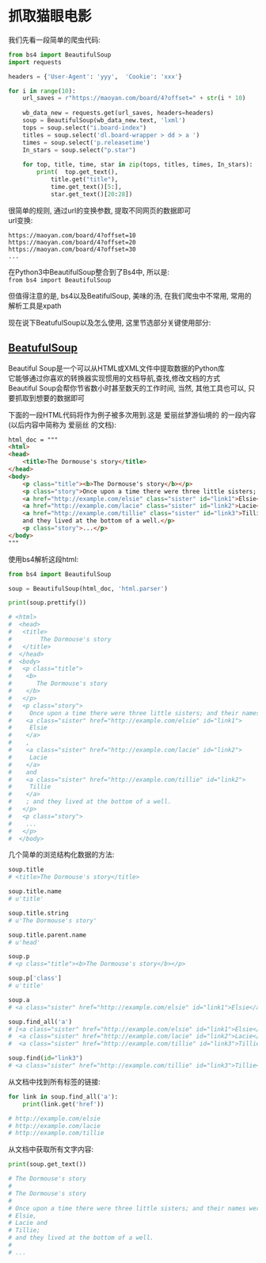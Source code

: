 抓取猫眼电影  
====

我们先看一段简单的爬虫代码:   
```Python
from bs4 import BeautifulSoup
import requests

headers = {'User-Agent': 'yyy',  'Cookie': 'xxx'}

for i in range(10):
    url_saves = r"https://maoyan.com/board/4?offset=" + str(i * 10)
	
    wb_data_new = requests.get(url_saves, headers=headers)
    soup = BeautifulSoup(wb_data_new.text, 'lxml')
    tops = soup.select("i.board-index")
    titles = soup.select('dl.board-wrapper > dd > a ')
    times = soup.select('p.releasetime')
    In_stars = soup.select("p.star")
	
    for top, title, time, star in zip(tops, titles, times, In_stars):
        print(  top.get_text(),
            title.get("title"),
            time.get_text()[5:],
            star.get_text()[20:28])
```

很简单的规则, 通过url的变换参数, 提取不同网页的数据即可  
url变换:  
```
https://maoyan.com/board/4?offset=10
https://maoyan.com/board/4?offset=20
https://maoyan.com/board/4?offset=30
...
```

在Python3中BeautifulSoup整合到了Bs4中, 所以是:          
`from bs4 import BeautifulSoup`   

但值得注意的是, bs4以及BeatifulSoup, 美味的汤,  在我们爬虫中不常用, 常用的解析工具是xpath   

现在说下BeatufulSoup以及怎么使用, 这里节选部分关键使用部分:     

## [BeatufulSoup](https://beautifulsoup.readthedocs.io/zh_CN/v4.4.0/)   
Beautiful Soup是一个可以从HTML或XML文件中提取数据的Python库   
它能够通过你喜欢的转换器实现惯用的文档导航,查找,修改文档的方式   
Beautiful Soup会帮你节省数小时甚至数天的工作时间, 当然, 其他工具也可以, 只要抓取到想要的数据即可   


下面的一段HTML代码将作为例子被多次用到.这是 爱丽丝梦游仙境的 的一段内容(以后内容中简称为 爱丽丝 的文档):   

```Html
html_doc = """
<html>
<head>
    <title>The Dormouse's story</title>
</head>
<body>
    <p class="title"><b>The Dormouse's story</b></p>
    <p class="story">Once upon a time there were three little sisters; and their names were
    <a href="http://example.com/elsie" class="sister" id="link1">Elsie</a>,
    <a href="http://example.com/lacie" class="sister" id="link2">Lacie</a> and
    <a href="http://example.com/tillie" class="sister" id="link3">Tillie</a>;
    and they lived at the bottom of a well.</p>
    <p class="story">...</p>
</body>
"""
```
使用bs4解析这段html:  
```Python
from bs4 import BeautifulSoup

soup = BeautifulSoup(html_doc, 'html.parser')

print(soup.prettify())

# <html>
#  <head>
#   <title>
#        The Dormouse's story
#   </title>
#  </head>
#  <body>
#   <p class="title">
#    <b>
#       The Dormouse's story
#    </b>
#   </p>
#   <p class="story">
#     Once upon a time there were three little sisters; and their names were
#    <a class="sister" href="http://example.com/elsie" id="link1">
#     Elsie
#    </a>
#    ,
#    <a class="sister" href="http://example.com/lacie" id="link2">
#     Lacie
#    </a>
#    and
#    <a class="sister" href="http://example.com/tillie" id="link2">
#     Tillie
#    </a>
#    ; and they lived at the bottom of a well.
#   </p>
#   <p class="story">
#    ...
#   </p>
#  </body>
```

几个简单的浏览结构化数据的方法:   
```Python
soup.title
# <title>The Dormouse's story</title>

soup.title.name
# u'title'

soup.title.string
# u'The Dormouse's story'

soup.title.parent.name
# u'head'

soup.p
# <p class="title"><b>The Dormouse's story</b></p>

soup.p['class']
# u'title'

soup.a
# <a class="sister" href="http://example.com/elsie" id="link1">Elsie</a>

soup.find_all('a')
# [<a class="sister" href="http://example.com/elsie" id="link1">Elsie</a>,
#  <a class="sister" href="http://example.com/lacie" id="link2">Lacie</a>,
#  <a class="sister" href="http://example.com/tillie" id="link3">Tillie</a>]

soup.find(id="link3")
# <a class="sister" href="http://example.com/tillie" id="link3">Tillie</a>
```


从文档中找到所有<a>标签的链接:   
```Python
for link in soup.find_all('a'):
    print(link.get('href'))

# http://example.com/elsie
# http://example.com/lacie
# http://example.com/tillie
```


从文档中获取所有文字内容:   
```Python
print(soup.get_text())

# The Dormouse's story
#
# The Dormouse's story
#
# Once upon a time there were three little sisters; and their names were
# Elsie,
# Lacie and
# Tillie;
# and they lived at the bottom of a well.
#
# ...
```

